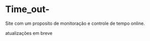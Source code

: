 # Time_out-
Site com um proposito de monitoração e controle de tempo online.

atualizações em breve 
